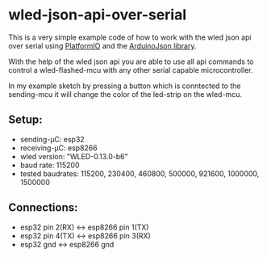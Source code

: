 
# wled-json-api-over-serial
This is a very simple example code of how to work with the wled json api over serial using [PlatformIO](https://platformio.org/) and the [ArduinoJson library](https://github.com/bblanchon/ArduinoJson).

With the help of the wled json api you are able to use all api commands to control a wled-flashed-mcu with any other serial capable microcontroller. 

In my example sketch by pressing a button which is conntected to the sending-mcu it will change the color of the led-strip on the wled-mcu.

## Setup:
- sending-µC: esp32 
- receiving-µC: esp8266
- wled version: "WLED-0.13.0-b6"
- baud rate: 115200 
- tested baudrates: 115200, 230400, 460800, 500000, 921600, 1000000, 1500000

## Connections:
- esp32 pin 2(RX) <-> esp8266 pin 1(TX)
- esp32 pin 4(TX) <-> esp8266 pin 3(RX)
- esp32 gnd <-> esp8266 gnd
